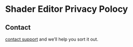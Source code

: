 # Shader Editor Privacy Polocy



## Contact

[contact support](mailto:minimoog77@gmail.com) and we’ll help you sort it out.